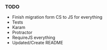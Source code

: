 ### TODO

 * Finish migration form CS to JS for everything
 * Tests
 * Karam
 * Protractor
 * RequireJS everything
 * Updated/Create README

